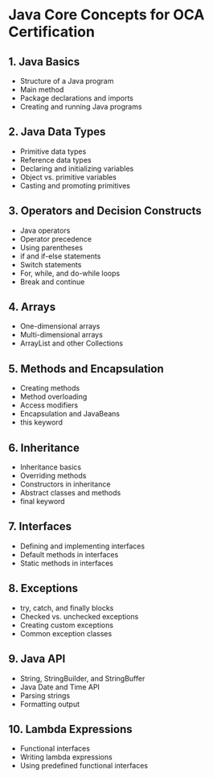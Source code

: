 # Java Core Concepts for OCA Certification

## 1. Java Basics
- Structure of a Java program
- Main method
- Package declarations and imports
- Creating and running Java programs

## 2. Java Data Types
- Primitive data types
- Reference data types
- Declaring and initializing variables
- Object vs. primitive variables
- Casting and promoting primitives

## 3. Operators and Decision Constructs
- Java operators
- Operator precedence
- Using parentheses
- if and if-else statements
- Switch statements
- For, while, and do-while loops
- Break and continue

## 4. Arrays
- One-dimensional arrays
- Multi-dimensional arrays
- ArrayList and other Collections

## 5. Methods and Encapsulation
- Creating methods
- Method overloading
- Access modifiers
- Encapsulation and JavaBeans
- this keyword

## 6. Inheritance
- Inheritance basics
- Overriding methods
- Constructors in inheritance
- Abstract classes and methods
- final keyword

## 7. Interfaces
- Defining and implementing interfaces
- Default methods in interfaces
- Static methods in interfaces

## 8. Exceptions
- try, catch, and finally blocks
- Checked vs. unchecked exceptions
- Creating custom exceptions
- Common exception classes

## 9. Java API
- String, StringBuilder, and StringBuffer
- Java Date and Time API
- Parsing strings
- Formatting output

## 10. Lambda Expressions
- Functional interfaces
- Writing lambda expressions
- Using predefined functional interfaces